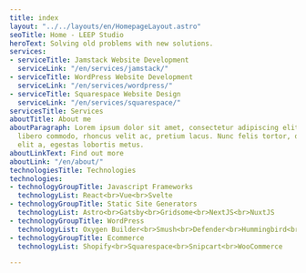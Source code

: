 ```yaml
---
title: index
layout: "../../layouts/en/HomepageLayout.astro"
seoTitle: Home - LEEP Studio
heroText: Solving old problems with new solutions.
services:
- serviceTitle: Jamstack Website Development
  serviceLink: "/en/services/jamstack/"
- serviceTitle: WordPress Website Development
  serviceLink: "/en/services/wordpress/"
- serviceTitle: Squarespace Website Design
  serviceLink: "/en/services/squarespace/"
servicesTitle: Services
aboutTitle: About me
aboutParagraph: Lorem ipsum dolor sit amet, consectetur adipiscing elit. Proin gravida
  libero commodo, rhoncus velit ac, pretium lacus. Nunc felis tortor, dictum vitae
  elit a, egestas lobortis metus.
aboutLinkText: Find out more
aboutLink: "/en/about/"
technologiesTitle: Technologies
technologies:
- technologyGroupTitle: Javascript Frameworks
  technologyList: React<br>Vue<br>Svelte
- technologyGroupTitle: Static Site Generators
  technologyList: Astro<br>Gatsby<br>Gridsome<br>NextJS<br>NuxtJS
- technologyGroupTitle: WordPress
  technologyList: Oxygen Builder<br>Smush<br>Defender<br>Hummingbird<br>Forminator
- technologyGroupTitle: Ecommerce
  technologyList: Shopify<br>Squarespace<br>Snipcart<br>WooCommerce

---
```

